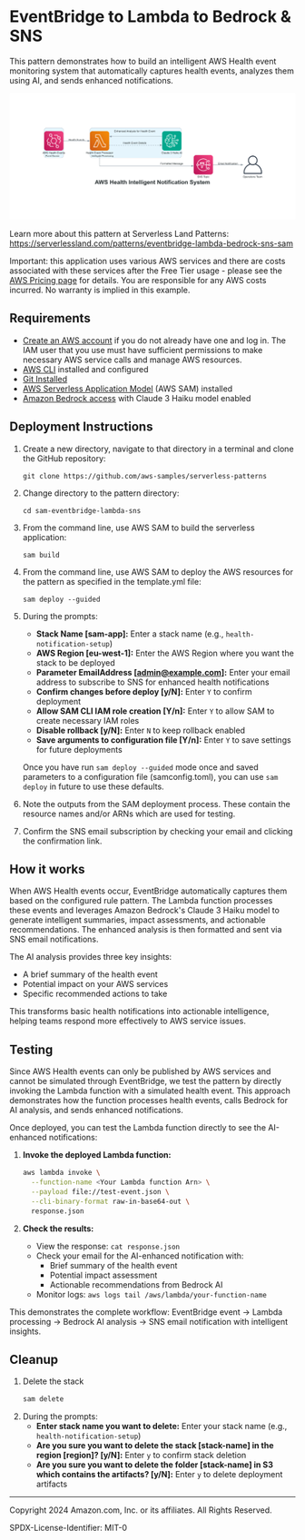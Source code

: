 # EventBridge to Lambda to Bedrock & SNS

This pattern demonstrates how to build an intelligent AWS Health event monitoring system that automatically captures health events, analyzes them using AI, and sends enhanced notifications.

![Architecture Diagram](diagrams/aws-health-notifications-final-diagram.png)

Learn more about this pattern at Serverless Land Patterns: https://serverlessland.com/patterns/eventbridge-lambda-bedrock-sns-sam

Important: this application uses various AWS services and there are costs associated with these services after the Free Tier usage - please see the [AWS Pricing page](https://aws.amazon.com/pricing/) for details. You are responsible for any AWS costs incurred. No warranty is implied in this example.

## Requirements

* [Create an AWS account](https://portal.aws.amazon.com/gp/aws/developer/registration/index.html) if you do not already have one and log in. The IAM user that you use must have sufficient permissions to make necessary AWS service calls and manage AWS resources.
* [AWS CLI](https://docs.aws.amazon.com/cli/latest/userguide/install-cliv2.html) installed and configured
* [Git Installed](https://git-scm.com/book/en/v2/Getting-Started-Installing-Git)
* [AWS Serverless Application Model](https://docs.aws.amazon.com/serverless-application-model/latest/developerguide/serverless-sam-cli-install.html) (AWS SAM) installed
* [Amazon Bedrock access](https://docs.aws.amazon.com/bedrock/latest/userguide/model-access.html) with Claude 3 Haiku model enabled

## Deployment Instructions

1. Create a new directory, navigate to that directory in a terminal and clone the GitHub repository:
    ``` 
    git clone https://github.com/aws-samples/serverless-patterns
    ```
2. Change directory to the pattern directory:
    ```
    cd sam-eventbridge-lambda-sns
    ```
3. From the command line, use AWS SAM to build the serverless application:
    ```
    sam build
    ```
4. From the command line, use AWS SAM to deploy the AWS resources for the pattern as specified in the template.yml file:
    ```
    sam deploy --guided
    ```
5. During the prompts:
    * **Stack Name [sam-app]:** Enter a stack name (e.g., `health-notification-setup`)
    * **AWS Region [eu-west-1]:** Enter the AWS Region where you want the stack to be deployed
    * **Parameter EmailAddress [admin@example.com]:** Enter your email address to subscribe to SNS for enhanced health notifications
    * **Confirm changes before deploy [y/N]:** Enter `Y` to confirm deployment
    * **Allow SAM CLI IAM role creation [Y/n]:** Enter `Y` to allow SAM to create necessary IAM roles
    * **Disable rollback [y/N]:** Enter `N` to keep rollback enabled
    * **Save arguments to configuration file [Y/n]:** Enter `Y` to save settings for future deployments

    Once you have run `sam deploy --guided` mode once and saved parameters to a configuration file (samconfig.toml), you can use `sam deploy` in future to use these defaults.

6. Note the outputs from the SAM deployment process. These contain the resource names and/or ARNs which are used for testing.

7. Confirm the SNS email subscription by checking your email and clicking the confirmation link.

## How it works

When AWS Health events occur, EventBridge automatically captures them based on the configured rule pattern. The Lambda function processes these events and leverages Amazon Bedrock's Claude 3 Haiku model to generate intelligent summaries, impact assessments, and actionable recommendations. The enhanced analysis is then formatted and sent via SNS email notifications.

The AI analysis provides three key insights:
- A brief summary of the health event
- Potential impact on your AWS services  
- Specific recommended actions to take

This transforms basic health notifications into actionable intelligence, helping teams respond more effectively to AWS service issues.

## Testing

Since AWS Health events can only be published by AWS services and cannot be simulated through EventBridge, we test the pattern by directly invoking the Lambda function with a simulated health event. This approach demonstrates how the function processes health events, calls Bedrock for AI analysis, and sends enhanced notifications.

Once deployed, you can test the Lambda function directly to see the AI-enhanced notifications:

1. **Invoke the deployed Lambda function:**
   ```bash
   aws lambda invoke \
     --function-name <Your Lambda function Arn> \
     --payload file://test-event.json \
     --cli-binary-format raw-in-base64-out \
     response.json
   ```

2. **Check the results:**
   - View the response: `cat response.json`
   - Check your email for the AI-enhanced notification with:
     - Brief summary of the health event
     - Potential impact assessment
     - Actionable recommendations from Bedrock AI
   - Monitor logs: `aws logs tail /aws/lambda/your-function-name`

This demonstrates the complete workflow: EventBridge event → Lambda processing → Bedrock AI analysis → SNS email notification with intelligent insights.

## Cleanup
 
1. Delete the stack
    ```bash
    sam delete
    ```
2. During the prompts:
    * **Enter stack name you want to delete:** Enter your stack name (e.g., `health-notification-setup`)
    * **Are you sure you want to delete the stack [stack-name] in the region [region]? [y/N]:** Enter `y` to confirm stack deletion
    * **Are you sure you want to delete the folder [stack-name] in S3 which contains the artifacts? [y/N]:** Enter `y` to delete deployment artifacts
----
Copyright 2024 Amazon.com, Inc. or its affiliates. All Rights Reserved.

SPDX-License-Identifier: MIT-0